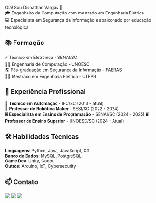 Olá! Sou Dionathan Vargas 👋  
🎓 Engenheiro de Computação com mestrado em Engenharia Elétrica  
💻 Especialista em Segurança da Informação e apaixonado por educação tecnológica  

## 📚 Formação  
⚡ Técnico em Eletrônica - SENAI/SC  
👨‍💻 Engenharia de Computação - UNOESC  
🌎 Pós-graduação em Segurança da Informação - FABRAS  
👨‍🎓 Mestrado em Engenharia Elétrica - UTFPR  

## 💼 Experiência Profissional  
🦿 **Técnico em Automação** - IFC/SC (2013 - atual)  
🤖 **Professor de Robótica Maker** - SESI/SC (2022 - 2024)  
🖥️ **Especialista em Ensino de Programação** - SENAI/SC (2024 - 2025)
🖥️ **Professor de Ensino Superior** - UNOESC/SC (2024 - Atual)  

## 🛠️ Habilidades Técnicas  
**Linguagens**: Python, Java, JavaScript, C#  
**Banco de Dados**: MySQL, PostgreSQL  
**Game Dev**: Unity, Godot  
**Outros**: Arduino, IoT, Cybersecurity  

## 📫 Contato  
<div>
<!--<a href="https://www.instagram.com/dion_vargas/" target="_blank"><img src="https://img.shields.io/badge/Instagram-E4405F?style=for-the-badge&logo=instagram&logoColor=white"></a>-->
<!--<a href="https://www.facebook.com/dionathan.vargas" target="_blank"><img src="https://img.shields.io/badge/Facebook-1877F2?style=for-the-badge&logo=facebook&logoColor=white"></a>-->
<a href="https://www.linkedin.com/in/dionathan-vargas/" target="_blank"><img src="https://img.shields.io/badge/LinkedIn-0077B5?style=for-the-badge&logo=linkedin&logoColor=white"></a>
<a href="https://api.whatsapp.com/send?phone=5549985052317" target="_blank"><img src="https://img.shields.io/badge/WhatsApp-25D366?style=for-the-badge&logo=whatsapp&logoColor=white"></a>
<a href="mailto: dionathan_vargas@hotmail.com" target="_blank"><img src="https://img.shields.io/badge/Email-0078D4?style=for-the-badge&logo=microsoftoutlook&logoColor=white"></a>
<!--<a href="https://www.youtube.com/channel/UCQ1hVylmb4y7mYffIjZ-z5A" target="_blank"><img src="https://img.shields.io/badge/YouTube-FF0000?style=for-the-badge&logo=youtube&logoColor=white"></a>-->
</div>
